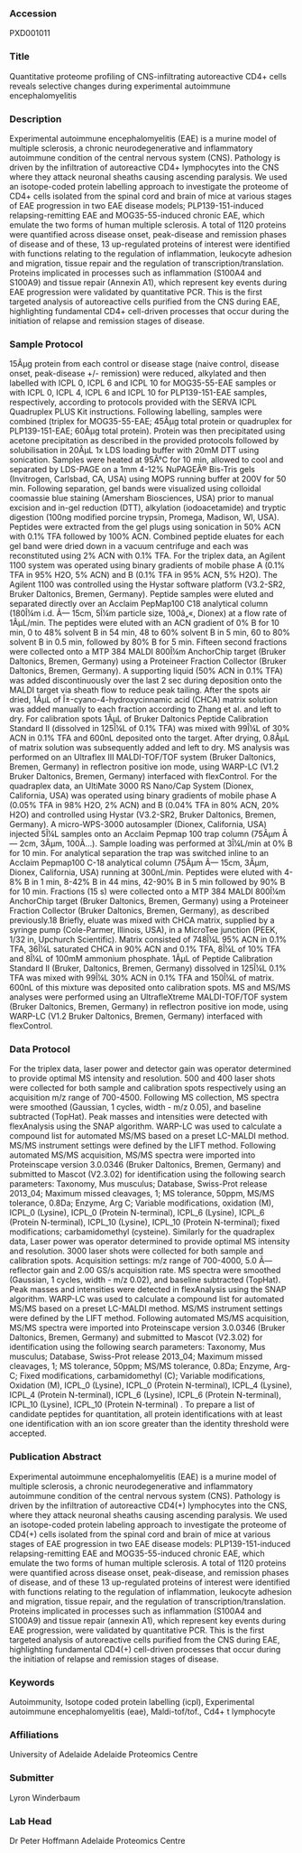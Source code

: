 ### Accession
PXD001011

### Title
Quantitative proteome profiling of CNS-infiltrating autoreactive CD4+ cells reveals selective changes during experimental autoimmune encephalomyelitis

### Description
Experimental autoimmune encephalomyelitis (EAE) is a murine model of multiple sclerosis, a chronic neurodegenerative and inflammatory autoimmune condition of the central nervous system (CNS). Pathology is driven by the infiltration of autoreactive CD4+ lymphocytes into the CNS where they attack neuronal sheaths causing ascending paralysis. We used an isotope-coded protein labelling approach to investigate the proteome of CD4+ cells isolated from the spinal cord and brain of mice at various stages of EAE progression in two EAE disease models; PLP139-151-induced relapsing-remitting EAE and MOG35-55-induced chronic EAE, which emulate the two forms of human multiple sclerosis. A total of 1120 proteins were quantified across disease onset, peak-disease and remission phases of disease and of these, 13 up-regulated proteins of interest were identified with functions relating to the regulation of inflammation, leukocyte adhesion and migration, tissue repair and the regulation of transcription/translation. Proteins implicated in processes such as inflammation (S100A4 and S100A9) and tissue repair (Annexin A1), which represent key events during EAE progression were validated by quantitative PCR. This is the first targeted analysis of autoreactive cells purified from the CNS during EAE, highlighting fundamental CD4+ cell-driven processes that occur during the initiation of relapse and remission stages of disease.

### Sample Protocol
15Âµg protein from each control or disease stage (naive control, disease onset, peak-disease +/- remission) were reduced, alkylated and then labelled with ICPL 0, ICPL 6 and ICPL 10 for MOG35-55-EAE samples or with ICPL 0, ICPL  4, ICPL 6 and ICPL 10 for PLP139-151-EAE samples, respectively, according to protocols provided with the SERVA ICPL Quadruplex PLUS Kit instructions. Following labelling, samples were combined (triplex for MOG35-55-EAE; 45Âµg total protein or quadruplex for PLP139-151-EAE; 60Âµg total protein). Protein was then precipitated using acetone precipitation as described in the provided protocols followed by solubilisation in 20ÂµL 1x LDS loading buffer with 20mM DTT using sonication. Samples were heated at 95Â°C for 10 min, allowed to cool and separated by LDS-PAGE on a 1mm 4-12% NuPAGEÂ® Bis-Tris gels (Invitrogen, Carlsbad, CA, USA) using MOPS running buffer at 200V for 50 min.  Following separation, gel bands were visualized using colloidal coomassie blue staining (Amersham Biosciences, USA) prior to manual excision and in-gel reduction (DTT), alkylation (iodoacetamide) and tryptic digestion (100ng modified porcine trypsin, Promega, Madison, WI, USA). Peptides were extracted from the gel plugs using sonication in 50% ACN with 0.1% TFA followed by 100% ACN. Combined peptide eluates for each gel band were dried down in a vacuum centrifuge and each was reconstituted using 2% ACN with 0.1% TFA.  For the triplex data, an Agilent 1100 system was operated using binary gradients of mobile phase A (0.1% TFA in 95%  H2O, 5% ACN) and B (0.1% TFA in 95% ACN, 5%  H2O). The Agilent 1100 was controlled using the Hystar software platform (V3.2-SR2, Bruker Daltonics, Bremen, Germany).  Peptide samples were eluted and separated directly over an Acclaim PepMap100 C18 analytical column (180Î¼m i.d. Ã— 15cm, 5Î¼m particle size, 100â„«, Dionex) at a flow rate of 1ÂµL/min. The peptides were eluted with an ACN gradient of 0% B for 10 min, 0 to 48% solvent B in 54 min, 48 to 60% solvent B in 5 min, 60 to 80% solvent B in 0.5 min, followed by 80% B for 5 min.  Fifteen second fractions were collected onto a MTP 384 MALDI 800Î¼m AnchorChip target (Bruker Daltonics, Bremen, Germany) using a Proteineer Fraction Collector (Bruker Daltonics, Bremen, Germany). A supporting liquid (50% ACN in 0.1% TFA) was added discontinuously over the last 2 sec during deposition onto the MALDI target via sheath flow to reduce peak tailing. After the spots air dried, 1ÂµL of Î±-cyano-4-hydroxycinnamic acid (CHCA) matrix solution was added manually to each fraction according to Zhang et al. and left to dry. For calibration spots 1ÂµL of Bruker Daltonics Peptide Calibration Standard II (dissolved in 125Î¼L of 0.1% TFA) was mixed with 99Î¼L of 30% ACN in 0.1% TFA and 600nL deposited onto the target. After drying, 0.8ÂµL of matrix solution was subsequently added and left to dry.   MS analysis was performed on an Ultraflex III MALDI-TOF/TOF system (Bruker Daltonics, Bremen, Germany) in reflectron positive ion mode, using WARP-LC (V1.2 Bruker Daltonics, Bremen, Germany) interfaced with flexControl.  For the quadraplex data, an UltiMate 3000 RS Nano/Cap System (Dionex, California, USA) was operated using binary gradients of mobile phase A (0.05% TFA in 98%  H2O, 2% ACN) and B (0.04% TFA in 80% ACN, 20%  H2O) and controlled using Hystar (V3.2-SR2, Bruker Daltonics, Bremen, Germany). A micro-WPS-3000 autosampler (Dionex, California, USA) injected 5Î¼L samples onto an Acclaim Pepmap 100 trap column (75Âµm Ã— 2cm, 3Âµm, 100Ã…). Sample loading was performed at 3Î¼L/min at 0% B for 10 min. For analytical separation the trap was switched inline to an Acclaim Pepmap100 C-18 analytical column (75Âµm Ã— 15cm, 3Âµm, Dionex, California, USA) running at 300nL/min. Peptides were eluted with 4-8% B in 1 min, 8-42% B in 44 mins, 42-90% B in 5 min followed by 90% B for 10 min. Fractions (15 s) were collected onto a MTP 384 MALDI 800Î¼m AnchorChip target (Bruker Daltonics, Bremen, Germany) using a Proteineer Fraction Collector (Bruker Daltonics, Bremen, Germany), as described previously.18 Briefly, eluate was mixed with CHCA matrix, supplied by a syringe pump (Cole-Parmer, Illinois, USA), in a MicroTee junction (PEEK, 1/32 in, Upchurch Scientific). Matrix consisted of 748Î¼L 95% ACN in 0.1% TFA, 36Î¼L saturated CHCA in 90% ACN and 0.1% TFA, 8Î¼L of 10% TFA and 8Î¼L of 100mM ammonium phosphate. 1ÂµL of Peptide Calibration Standard II (Bruker, Daltonics, Bremen, Germany) dissolved in 125Î¼L 0.1% TFA was mixed with 99Î¼L 30% ACN in 0.1% TFA and 150Î¼L of matrix.  600nL of this mixture was deposited onto calibration spots.  MS and MS/MS analyses were performed using an UltrafleXtreme MALDI-TOF/TOF system (Bruker Daltonics, Bremen, Germany) in reflectron positive ion mode, using WARP-LC (V1.2 Bruker Daltonics, Bremen, Germany) interfaced with flexControl.

### Data Protocol
For the triplex data, laser power and detector gain was operator determined to provide optimal MS intensity and resolution. 500 and 400 laser shots were collected for both sample and calibration spots respectively using an acquisition m/z range of 700-4500. Following MS collection, MS spectra were smoothed (Gaussian, 1 cycles, width - m/z 0.05), and baseline subtracted (TopHat). Peak masses and intensities were detected with flexAnalysis using the SNAP algorithm. WARP-LC was used to calculate a compound list for automated MS/MS based on a preset LC-MALDI method. MS/MS instrument settings were defined by the LIFT method. Following automated MS/MS acquisition, MS/MS spectra were imported into Proteinscape version 3.0.0346 (Bruker Daltonics, Bremen, Germany) and submitted to Mascot (V2.3.02) for identification using the following search parameters:  Taxonomy, Mus musculus; Database, Swiss-Prot release 2013_04; Maximum missed cleavages, 1; MS tolerance, 50ppm, MS/MS tolerance, 0.8Da; Enzyme, Arg C; Variable modifications, oxidation (M), ICPL_0 (Lysine), ICPL_0 (Protein N-terminal), ICPL_6 (Lysine), ICPL_6 (Protein N-terminal), ICPL_10 (Lysine), ICPL_10 (Protein N-terminal); fixed modifications; carbamidomethyl (cysteine).  Similarly for the quadraplex data, Laser power was operator determined to provide optimal MS intensity and resolution. 3000 laser shots were collected for both sample and calibration spots. Acquisition settings: m/z range of 700-4000, 5.0 Ã— reflector gain and 2.00 GS/s acquisition rate. MS spectra were smoothed (Gaussian, 1 cycles, width - m/z 0.02), and baseline subtracted (TopHat). Peak masses and intensities were detected in flexAnalysis using the SNAP algorithm. WARP-LC was used to calculate a compound list for automated MS/MS based on a preset LC-MALDI method. MS/MS instrument settings were defined by the LIFT method. Following automated MS/MS acquisition, MS/MS spectra were imported into Proteinscape version 3.0.0346 (Bruker Daltonics, Bremen, Germany) and submitted to Mascot (V2.3.02) for identification using the following search parameters: Taxonomy, Mus musculus; Database, Swiss-Prot release 2013_04; Maximum missed cleavages, 1; MS tolerance, 50ppm; MS/MS tolerance, 0.8Da; Enzyme, Arg-C; Fixed modifications, carbamidomethyl (C); Variable modifications, Oxidation (M), ICPL_0 (Lysine), ICPL_0 (Protein N-terminal), ICPL_4 (Lysine), ICPL_4 (Protein N-terminal), ICPL_6 (Lysine), ICPL_6 (Protein N-terminal), ICPL_10 (Lysine), ICPL_10 (Protein N-terminal) . To prepare a list of candidate peptides for quantitation, all protein identifications with at least one identification with an ion score greater than the identity threshold were accepted.

### Publication Abstract
Experimental autoimmune encephalomyelitis (EAE) is a murine model of multiple sclerosis, a chronic neurodegenerative and inflammatory autoimmune condition of the central nervous system (CNS). Pathology is driven by the infiltration of autoreactive CD4(+) lymphocytes into the CNS, where they attack neuronal sheaths causing ascending paralysis. We used an isotope-coded protein labeling approach to investigate the proteome of CD4(+) cells isolated from the spinal cord and brain of mice at various stages of EAE progression in two EAE disease models: PLP139-151-induced relapsing-remitting EAE and MOG35-55-induced chronic EAE, which emulate the two forms of human multiple sclerosis. A total of 1120 proteins were quantified across disease onset, peak-disease, and remission phases of disease, and of these 13 up-regulated proteins of interest were identified with functions relating to the regulation of inflammation, leukocyte adhesion and migration, tissue repair, and the regulation of transcription/translation. Proteins implicated in processes such as inflammation (S100A4 and S100A9) and tissue repair (annexin A1), which represent key events during EAE progression, were validated by quantitative PCR. This is the first targeted analysis of autoreactive cells purified from the CNS during EAE, highlighting fundamental CD4(+) cell-driven processes that occur during the initiation of relapse and remission stages of disease.

### Keywords
Autoimmunity, Isotope coded protein labelling (icpl), Experimental autoimmune encephalomyelitis (eae), Maldi-tof/tof., Cd4+ t lymphocyte

### Affiliations
University of Adelaide
Adelaide Proteomics Centre

### Submitter
Lyron Winderbaum

### Lab Head
Dr Peter Hoffmann
Adelaide Proteomics Centre


